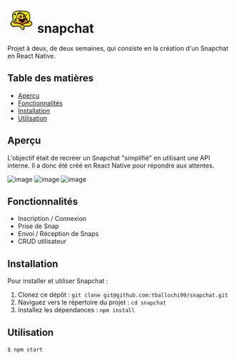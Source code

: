 # <img src="./snapchat/assets/icon.png" style="width: 60px; height: 60px"> snapchat

Projet à deux, de deux semaines, qui consiste en la création d'un Snapchat en React Native.

## Table des matières

- [Aperçu](#aperçu)
- [Fonctionnalités](#fonctionnalités)
- [Installation](#installation)
- [Utilisation](#utilisation)

## Aperçu

L'objectif était de recréer un Snapchat "simplifié" en utilisant une API interne. Il a donc été créé en React Native pour répondre aux attentes.
<div flex>
  <img width="240" alt="image" src="https://github.com/Projects-Lucas-EMILE/snapchat/assets/118727247/c8515c46-9bf3-4a65-a28a-4151fc0375f1">
  <img width="240" alt="image" src="https://github.com/Projects-Lucas-EMILE/snapchat/assets/118727247/81a14d37-4e16-4592-a38b-4de77e403f99">
  <img width="240" alt="image" src="https://github.com/Projects-Lucas-EMILE/snapchat/assets/118727247/f2172750-b417-44c8-94d9-6479b1aea87d">
</div>


## Fonctionnalités

- Inscription / Connexion
- Prise de Snap
- Envoi / Réception de Snaps
- CRUD utilisateur

## Installation

Pour installer et utiliser Snapchat :

1. Clonez ce dépôt : `git clone git@github.com:tballochi99/snapchat.git`
2. Naviguez vers le répertoire du projet : `cd snapchat`
3. Installez les dépendances : `npm install`

## Utilisation

```bash
$ npm start
